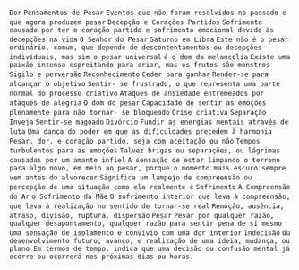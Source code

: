 `Dor` `Pensamentos de Pesar` `Eventos que não foram resolvidos no passado e que agora produzem pesar` `Decepção e Corações Partidos` `Sofrimento causado por ter o coração partido e sofrimento emocional devido às decepções na vida` `O Senhor do Pesar` `Saturno em Libra` `Este não é o pesar ordinário, comum, que depende de descontentamentos ou decepções individuais, mas sim o pesar universal` `é o dom da melancolia` `Existe uma paixão intensa espreitando para criar, mas os frutos são monstros` `Sigilo e perversão` `Reconhecimento` `Ceder para ganhar` `Render-se para alcançar o objetivo` `Sentir- se frustrado, o que representa uma parte normal do processo criativo` `Ataques de ansiedade entremeados por ataques de alegria` `O dom do pesar` `Capacidade de sentir as emoções plenamente para não tornar- se bloqueado` `Crise criativa` `Separação` `Inveja` `Sentir-se magoado` `Divórcio` `Fundir as energias mentais através de luta` `Uma dança do poder em que as dificuldades precedem à harmonia` `Pesar, dor, e coração partido, seja com aceitação ou não` `Tempos turbulentos para as emoções` `Talvez brigas ou separações, ou lágrimas causadas por um amante infiel` `A sensação de estar limpando o terreno para algo novo, em meio ao pesar, porque o momento mais escuro sempre vem antes do alvorecer` `Significa um lampejo de compreensão ou percepção de uma situação como ela realmente é` `Sofrimento` `A Compreensão do Ar` `o Sofrimento da Mãe` `O sofrimento interior que leva à compreensão, que leva à realização no sentido de tornar-se real` `Remoção, ausência, atraso, divisão, ruptura, dispersão` `Pesar` `Pesar por qualquer razão, qualquer desapontamento, qualquer razão para sentir pena de si mesmo` `Uma sensação de isolamento e convivio com uma dor interior` `Indecisão` `Ou desenvolvimento futuro, avanço, e realização de uma ideia, mudança, ou plano Em termos de tempo, indica que uma decisão ou confusão mental já ocorre ou ocorrerá nos próximas dias ou horas.`  
